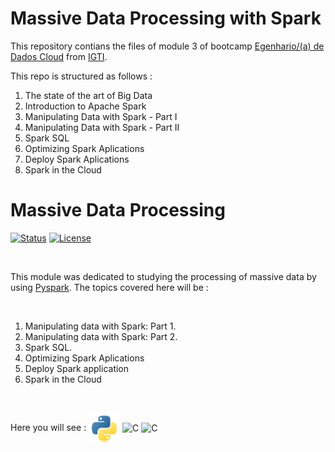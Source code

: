 # Massive Data Processing with Spark

This repository contians the files of module 3 of bootcamp 
[Egenhario/(a) de Dados Cloud](https://www.igti.com.br/bootcamp/engenheiro-de-dados-cloud) 
from [IGTI](https://www.igti.com.br/).

This repo is structured as follows : 

1. The state of the art of Big Data
2. Introduction to Apache Spark
3. Manipulating Data with Spark - Part I
4. Manipulating Data with Spark - Part II
5. Spark SQL 
6. Optimizing Spark Aplications
7. Deploy Spark Aplications
8. Spark  in the Cloud


# Massive Data Processing

[![Status](https://img.shields.io/badge/status-active-success.svg)]()
[![License](https://img.shields.io/badge/license-MIT-blue.svg)](/LICENSE)


&nbsp;

This module was dedicated to studying the processing of massive data by using [Pyspark](https://spark.apache.org/docs/latest/api/python/). The topics covered here will be :

&nbsp;

1. Manipulating data with Spark: Part 1.
2. Manipulating data with Spark: Part 2.
3. Spark SQL.
4. Optimizing Spark Aplications
5. Deploy Spark application
6. Spark in the Cloud

&nbsp;

Here you will see : 
 <img align="center" alt="Python" height="50" width="50" src="https://raw.githubusercontent.com/devicons/devicon/master/icons/python/python-original.svg"> <img align="center" alt="C" height="50" width="50" src="https://www.in
stana.com/media/01_INSTANA_IconSet_ApacheSpark.svg"> <img align="center" alt="C" height="50" width="50" src="https://symbols.getvecta.com/stencil_28/61_sql-database-generic.90b41636a8.svg">